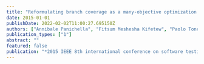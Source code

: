 ```yaml
---
title: "Reformulating branch coverage as a many-objective optimization problem"
date: 2015-01-01
publishDate: 2022-02-02T11:00:27.695150Z
authors: ["Annibale Panichella", "Fitsum Meshesha Kifetew", "Paolo Tonella"]
publication_types: ["1"]
abstract: ""
featured: false
publication: "*2015 IEEE 8th international conference on software testing, verification and validation (ICST)*"
---
```


